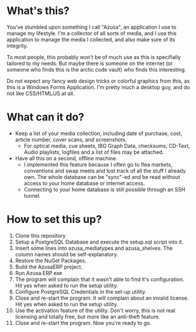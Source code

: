 # What's this?
You've stumbled upon something I call "Azusa", an application I use to manage my lifestyle.
I'm a collector of all sorts of media, and I use this application to manage the media I collected, and also make sure of its integrity.

To most people, this probably won't be of much use as this is specifially tailored to my needs. But maybe there is someone on the internet (or someone who finds this is the arctic code vault) who finds this interesting.

Do not expect any fancy web design tricks or colorful graphics from this, as this is a Windows Forms Application. I'm pretty much a desktop guy, and do not like CSS/HTML/JS at all.

# What can it do?
- Keep a list of your media collection, including date of purchase, cost, article number, cover scans, and screenshots.
	- For optical media, cue sheets, IBG Graph Data, checksums, CD-Text, Audio playlists, logfiles and a list of files may be attached.
- Have all this on a second, offline machine.
	- I implemented this feature because I often go to flea markets, conventions and swap meets and lost track of all the stuff I already own. The whole database can be "sync"-ed and be read without access to your home database or internet access.
	- Connecting to your home database is still possible through an SSH tunnel.

# How to set this up?
1. Clone this repository
2. Setup a PostgreSQL Database and execute the setup.sql script into it.
3. Insert some lines into azusa_mediatypes and azusa_shelves. The column names should be self-explanatory.
4. Restore the NuGet Packages.
5. Build the AzusaERP project.
6. Run Azusa.ERP.exe
7. The program will complain that it wasn't able to find it's configuration. Hit yes when asked to run the setup utility.
8. Configure PostgreSQL Credentials in the set-up utility.
9. Close and re-start the program. It will complain about an invalid license. Hit yes when asked to run the setup utility.
10. Use the activation feature of the utility. Don't worry, this is not real licensing and totally free, but more like an anti-theft feature.
11. Close and re-start the program. Now you're ready to go.
